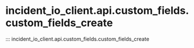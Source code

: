# incident_io_client.api.custom_fields.custom_fields_create

::: incident_io_client.api.custom_fields.custom_fields_create